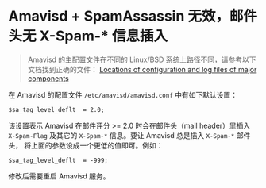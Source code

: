# Amavisd + SpamAssassin 无效，邮件头无 X-Spam-* 信息插入

> Amavisd 的主配置文件在不同的 Linux/BSD 系统上路径不同，请参考以下文档找到正确的文件：
> [Locations of configuration and log files of major components](./file.locations.html#amavisd)

在 Amavisd 的配置文件 `/etc/amavisd/amavisd.conf` 中有如下默认设置：

```
$sa_tag_level_deflt  = 2.0;
```

该设置表示 Amavisd 在邮件评分 >= 2.0 时会在邮件头（mail header）里插入
`X-Spam-Flag` 及其它的 `X-Spam-*` 信息。要让 Amavisd 总是插入 `X-Spam-*` 邮件头，
将上面的参数设成一个更低的值即可。例如：

```
$sa_tag_level_deflt  = -999;
```

修改后需要重启 Amavisd 服务。
